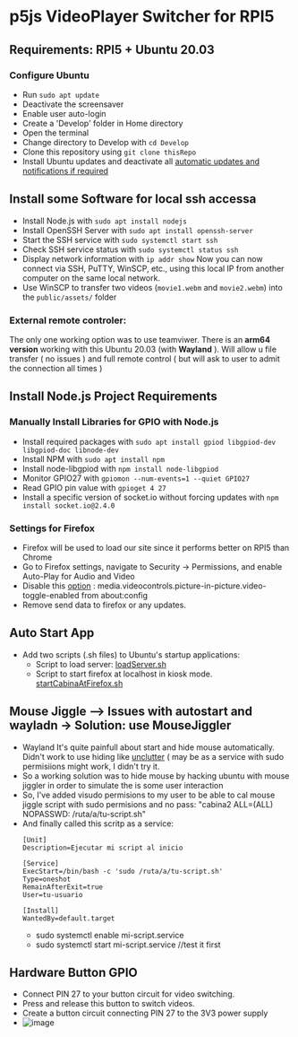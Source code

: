   # p5js VideoPlayer Switcher for RPI5

## Requirements: RPI5 + Ubuntu 20.03

### Configure Ubuntu
- Run `sudo apt update`
- Deactivate the screensaver
- Enable user auto-login
- Create a 'Develop' folder in Home directory
- Open the terminal
- Change directory to Develop with `cd Develop`
- Clone this repository using `git clone thisRepo`
- Install Ubuntu updates and deactivate all [automatic updates and notifications if required](https://askubuntu.com/questions/1322292/how-do-i-turn-off-automatic-updates-completely-and-for-real)

## Install some Software for local ssh accessa

- Install Node.js with `sudo apt install nodejs`
- Install OpenSSH Server with `sudo apt install openssh-server`
- Start the SSH service with `sudo systemctl start ssh`
- Check SSH service status with `sudo systemctl status ssh`
- Display network information with `ip addr show`
Now you can now connect via SSH, PuTTY, WinSCP, etc., using this local IP from another computer on the same local network.
- Use WinSCP to transfer two videos (`movie1.webm` and `movie2.webm`) into the `public/assets/` folder

### External remote controler: 
The only one working option was to use teamviwer. There is an **arm64 version** working with this Ubuntu 20.03 (with **Wayland** ). 
Will allow u file transfer ( no issues ) and full remote control ( but will ask to user to admit the connection all times  )

## Install Node.js Project Requirements

### Manually Install Libraries for GPIO with Node.js
- Install required packages with `sudo apt install gpiod libgpiod-dev libgpiod-doc libnode-dev`
- Install NPM with `sudo apt install npm`
- Install node-libgpiod with `npm install node-libgpiod`
- Monitor GPIO27 with `gpiomon --num-events=1 --quiet GPIO27`
- Read GPIO pin value with `gpioget 4 27`
- Install a specific version of socket.io without forcing updates with `npm install socket.io@2.4.0`

### Settings for Firefox
- Firefox will be used to load our site since it performs better on RPI5 than Chrome
- Go to Firefox settings, navigate to Security -> Permissions, and enable Auto-Play for Audio and Video
- Disable this [option](https://www.reddit.com/r/firefox/comments/zlw0ey/is_there_a_way_to_get_rid_popout_this_video/) : media.videocontrols.picture-in-picture.video-toggle-enabled from about:config
- Remove send data to firefox or any updates.

## Auto Start App
- Add two scripts (.sh files) to Ubuntu's startup applications:
  - Script to load server: [loadServer.sh](https://github.com/carlesgutierrez/videoplayer-nodejs-p5js-gpio/blob/main/loadServer.sh)
  - Script to start firefox at localhost in kiosk mode. [startCabinaAtFirefox.sh](https://github.com/carlesgutierrez/videoplayer-nodejs-p5js-gpio/blob/main/startCabinaAtFirefox.sh)
 
## Mouse Jiggle --> Issues with autostart and wayladn -> Solution: use MouseJiggler
  - Wayland It's quite painfull about start and hide mouse automatically. Didn't work to use hiding like [unclutter](https://www.baeldung.com/linux/mouse-cursor-hide) ( may be as a service with sudo permisiions might work, I didn't try it.
  - So a working solution was to hide mouse by hacking ubuntu with mouse jiggler in order to simulate the is some user interaction
  - So, I've added visudo permisions to my user to be able to cal mouse jiggle script with sudo permisions and no pass: "cabina2 ALL=(ALL) NOPASSWD: /ruta/a/tu-script.sh"
  - And finally called this scritp as a service:
      ````
      [Unit]
      Description=Ejecutar mi script al inicio
      
      [Service]
      ExecStart=/bin/bash -c 'sudo /ruta/a/tu-script.sh'
      Type=oneshot
      RemainAfterExit=true
      User=tu-usuario
      
      [Install]
      WantedBy=default.target
      ````
    - sudo systemctl enable mi-script.service
    - sudo systemctl start mi-script.service //test it first

## Hardware Button GPIO 
- Connect PIN 27 to your button circuit for video switching.
- Press and release this button to switch videos.
- Create a button circuit connecting PIN 27 to the 3V3 power supply
- ![image](https://github.com/carlesgutierrez/videoplayer-nodejs-p5js-gpio/assets/203877/dbfcf1e3-86c6-45ab-b09a-3314628d0b8b)
